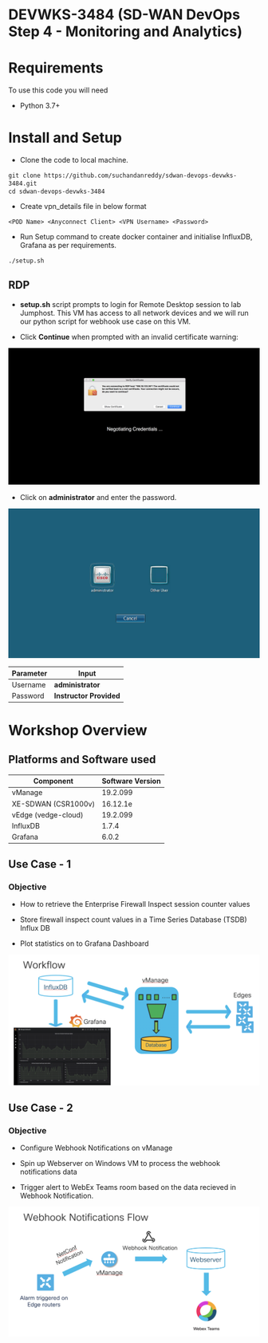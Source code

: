 # DEVWKS-3484 (SD-WAN DevOps Step 4 - Monitoring and Analytics)

# Requirements

To use this code you will need

* Python 3.7+

# Install and Setup

- Clone the code to local machine.

```
git clone https://github.com/suchandanreddy/sdwan-devops-devwks-3484.git
cd sdwan-devops-devwks-3484
```

- Create vpn_details file in below format

```
<POD Name> <Anyconnect Client> <VPN Username> <Password>
```

- Run Setup command to create docker container and initialise InfluxDB, Grafana as per requirements. 

```
./setup.sh
```

## RDP 

- **setup.sh** script prompts to login for Remote Desktop session to lab Jumphost. This VM has access to all network devices and we will run our python script for webhook use case on this VM.  

- Click **Continue** when prompted with an invalid certificate warning:

![](images/windows-RDP.png)

- Click on **administrator** and enter the password. 

![](images/login.png)

| Parameter | Input |
| ------ | ------ |
| Username | **administrator**  |
| Password| **Instructor Provided** |


# Workshop Overview

## Platforms and Software used

| Component | Software Version |
| ------ | ------ |
| vManage  | 19.2.099 |
| XE-SDWAN (CSR1000v) | 16.12.1e |
| vEdge (vedge-cloud) | 19.2.099 |
| InfluxDB  | 1.7.4 |
| Grafana   | 6.0.2 |


## Use Case - 1

### Objective

- How to retrieve the Enterprise Firewall Inspect session counter values

- Store firewall inspect count values in a Time Series Database (TSDB) Influx DB

- Plot statistics on to Grafana Dashboard

![](images/influxdb-grafana-usecase.png)

## Use Case - 2

### Objective 

- Configure Webhook Notifications on vManage

- Spin up Webserver on Windows VM to process the webhook notifications data

- Trigger alert to WebEx Teams room based on the data recieved in Webhook Notification. 

![](images/webhook-notifications-flow.png)
